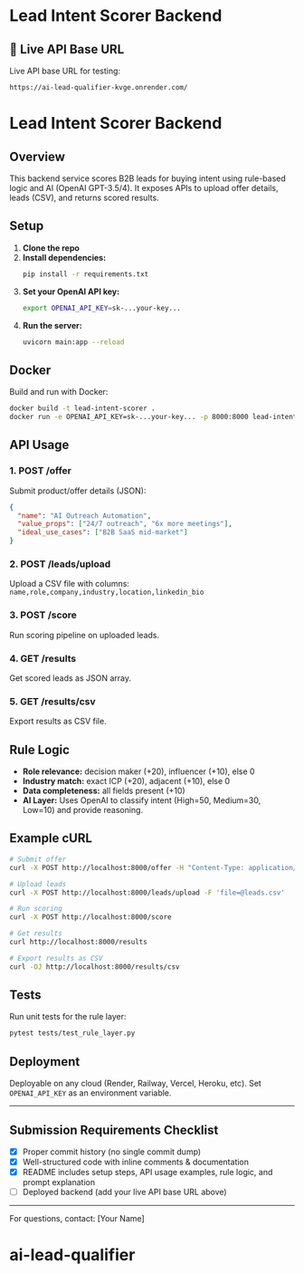 # Lead Intent Scorer Backend

## 🚀 Live API Base URL
Live API base URL for testing:

`https://ai-lead-qualifier-kvge.onrender.com/`

# Lead Intent Scorer Backend

## Overview
This backend service scores B2B leads for buying intent using rule-based logic and AI (OpenAI GPT-3.5/4). It exposes APIs to upload offer details, leads (CSV), and returns scored results.

## Setup

1. **Clone the repo**
2. **Install dependencies:**
	```bash
	pip install -r requirements.txt
	```
3. **Set your OpenAI API key:**
	```bash
	export OPENAI_API_KEY=sk-...your-key...
	```
4. **Run the server:**
	```bash
	uvicorn main:app --reload
	```

## Docker

Build and run with Docker:
```bash
docker build -t lead-intent-scorer .
docker run -e OPENAI_API_KEY=sk-...your-key... -p 8000:8000 lead-intent-scorer
```

## API Usage

### 1. POST /offer
Submit product/offer details (JSON):
```json
{
  "name": "AI Outreach Automation",
  "value_props": ["24/7 outreach", "6x more meetings"],
  "ideal_use_cases": ["B2B SaaS mid-market"]
}
```

### 2. POST /leads/upload
Upload a CSV file with columns:
`name,role,company,industry,location,linkedin_bio`

### 3. POST /score
Run scoring pipeline on uploaded leads.

### 4. GET /results
Get scored leads as JSON array.

### 5. GET /results/csv
Export results as CSV file.

## Rule Logic
- **Role relevance:** decision maker (+20), influencer (+10), else 0
- **Industry match:** exact ICP (+20), adjacent (+10), else 0
- **Data completeness:** all fields present (+10)
- **AI Layer:** Uses OpenAI to classify intent (High=50, Medium=30, Low=10) and provide reasoning.

## Example cURL
```bash
# Submit offer
curl -X POST http://localhost:8000/offer -H "Content-Type: application/json" -d '{"name":"AI Outreach Automation","value_props":["24/7 outreach","6x more meetings"],"ideal_use_cases":["B2B SaaS mid-market"]}'

# Upload leads
curl -X POST http://localhost:8000/leads/upload -F 'file=@leads.csv'

# Run scoring
curl -X POST http://localhost:8000/score

# Get results
curl http://localhost:8000/results

# Export results as CSV
curl -OJ http://localhost:8000/results/csv
```

## Tests
Run unit tests for the rule layer:
```bash
pytest tests/test_rule_layer.py
```

## Deployment
Deployable on any cloud (Render, Railway, Vercel, Heroku, etc). Set `OPENAI_API_KEY` as an environment variable.

---
## Submission Requirements Checklist

- [x] Proper commit history (no single commit dump)
- [x] Well-structured code with inline comments & documentation
- [x] README includes setup steps, API usage examples, rule logic, and prompt explanation
- [ ] Deployed backend (add your live API base URL above)

---
For questions, contact: [Your Name]
# ai-lead-qualifier
